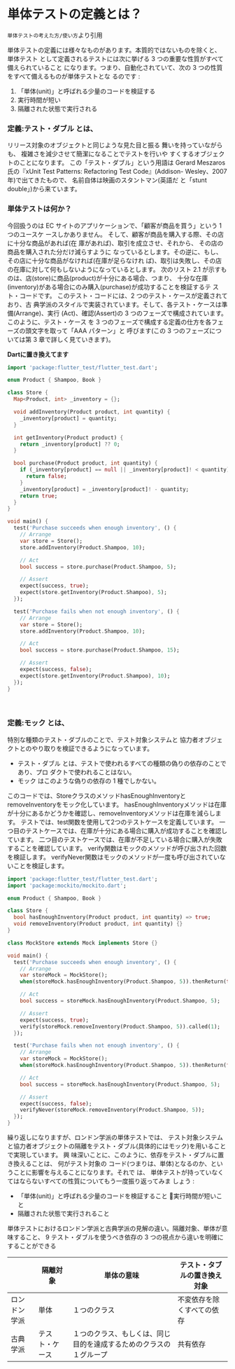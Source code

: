 # 単体テストの定義とは？
`単体テストの考えた方/使い方`より引用

単体テストの定義には様々なものがあります。本質的ではないものを除くと、
単体テスト として定義されるテストには次に挙げる 3 つの重要な性質がすべて備えられていること
になります。つまり、自動化されていて、次の 3 つの性質をすべて備えるものが単体テストとな るのです :

1. 「単体(unit)」と呼ばれる少量のコードを検証する 
2. 実行時間が短い
3. 隔離された状態で実行される

### 定義:テスト・ダブル とは、
リリース対象のオブジェクトと同じような見た目と振る 舞いを持っていながらも、
複雑さを減少させて簡潔になることでテストを行いや すくするオブジェクトのことになります。
この「テスト・ダブル」という用語は Gerard Meszaros氏の『xUnit Test Patterns: 
Refactoring Test Code』(Addison- Wesley、2007 年)で出てきたもので、
名前自体は映画のスタントマン(英語だ と「stunt double」)から来ています。

### 単体テストは何か？
今回扱うのは EC サイトのアプリケーションで、「顧客が商品を買う」という 1 つのユースケ ースしかありません。
そして、顧客が商品を購入する際、その店に十分な商品があれば(在 庫があれば)、取引を成立させ、それから、
その店の商品を購入された分だけ減らすように なっているとします。その逆に、もし、その店に十分な商品がなければ(在庫が足らなけれ
ば)、取引は失敗し、その店の在庫に対して何もしないようになっているとします。 
次のリスト 2.1 が示すものは、店(store)に商品(product)が十分にある場合、つまり、
十分な在庫(inventory)がある場合にのみ購入(purchase)が成功することを検証するテ スト・コードです。
このテスト・コードには、2 つのテスト・ケースが定義されており、古 典学派のスタイルで実装されています。そして、各テスト・ケースは準備(Arrange)、実行
(Act)、確認(Assert)の 3 つのフェーズで構成されています。
このように、テスト・ケース を 3 つのフェーズで構成する定義の仕方を各フェーズの頭文字を取って「AAA パターン」と
呼びます(この 3 つのフェーズについては第 3 章で詳しく見ていきます)。

**Dartに置き換えてます**
```dart
import 'package:flutter_test/flutter_test.dart';

enum Product { Shampoo, Book }

class Store {
  Map<Product, int> _inventory = {};

  void addInventory(Product product, int quantity) {
    _inventory[product] = quantity;
  }

  int getInventory(Product product) {
    return _inventory[product] ?? 0;
  }

  bool purchase(Product product, int quantity) {
    if (_inventory[product] == null || _inventory[product]! < quantity) {
      return false;
    }
    _inventory[product] = _inventory[product]! - quantity;
    return true;
  }
}

void main() {
  test('Purchase succeeds when enough inventory', () {
    // Arrange
    var store = Store();
    store.addInventory(Product.Shampoo, 10);

    // Act
    bool success = store.purchase(Product.Shampoo, 5);

    // Assert
    expect(success, true);
    expect(store.getInventory(Product.Shampoo), 5);
  });

  test('Purchase fails when not enough inventory', () {
    // Arrange
    var store = Store();
    store.addInventory(Product.Shampoo, 10);

    // Act
    bool success = store.purchase(Product.Shampoo, 15);

    // Assert
    expect(success, false);
    expect(store.getInventory(Product.Shampoo), 10);
  });
}
```
　
### 定義:モック とは、
特別な種類のテスト・ダブルのことで、テスト対象システムと
協力者オブジェクトとのやり取りを検証できるようになっています。

- テスト・ダブル とは、テストで使われるすべての種類の偽りの依存のことであり、プロ ダクトで使われることはない。
- モック はこのような偽りの依存の 1 種でしかない。

このコードでは、StoreクラスのメソッドhasEnoughInventoryとremoveInventoryをモック化しています。
hasEnoughInventoryメソッドは在庫が十分にあるかどうかを確認し、removeInventoryメソッドは在庫を減らします。
テストでは、test関数を使用して2つのテストケースを定義しています。
一つ目のテストケースでは、在庫が十分にある場合に購入が成功することを確認しています。
二つ目のテストケースでは、在庫が不足している場合に購入が失敗することを確認しています。
verify関数はモックのメソッドが呼び出された回数を検証します。
verifyNever関数はモックのメソッドが一度も呼び出されていないことを検証します。

```dart
import 'package:flutter_test/flutter_test.dart';
import 'package:mockito/mockito.dart';

enum Product { Shampoo, Book }

class Store {
  bool hasEnoughInventory(Product product, int quantity) => true;
  void removeInventory(Product product, int quantity) {}
}

class MockStore extends Mock implements Store {}

void main() {
  test('Purchase succeeds when enough inventory', () {
    // Arrange
    var storeMock = MockStore();
    when(storeMock.hasEnoughInventory(Product.Shampoo, 5)).thenReturn(true);

    // Act
    bool success = storeMock.hasEnoughInventory(Product.Shampoo, 5);

    // Assert
    expect(success, true);
    verify(storeMock.removeInventory(Product.Shampoo, 5)).called(1);
  });

  test('Purchase fails when not enough inventory', () {
    // Arrange
    var storeMock = MockStore();
    when(storeMock.hasEnoughInventory(Product.Shampoo, 5)).thenReturn(false);

    // Act
    bool success = storeMock.hasEnoughInventory(Product.Shampoo, 5);

    // Assert
    expect(success, false);
    verifyNever(storeMock.removeInventory(Product.Shampoo, 5));
  });
}
```

繰り返しになりますが、ロンドン学派の単体テストでは、
テスト対象システムと協力者オブジェクトの隔離をテスト・ダブル(具体的にはモック)を用いることで実現しています。
興 味深いことに、このように、依存をテスト・ダブルに置き換えることは、
何がテスト対象の コード(つまりは、単体)となるのか、ということに影響を与えることになります。それで は、
単体テストが持っていなくてはならないすべての性質についてもう一度振り返ってみま しょう :

- 「単体(unit)」と呼ばれる少量のコードを検証すること ⿟実行時間が短いこと 
- 隔離された状態で実行されること

単体テストにおけるロンドン学派と古典学派の見解の違い。隔離対象、単体が意味すること、 9
テスト・ダブルを使うべき依存の 3 つの視点から違いを明確にすることができる

|        | 隔離対象    | 単体の意味                             | テスト・タブルの置き換え対象 |
|--------|---------|-----------------------------------|----------------|
| ロンドン学派 | 単体      | １つのクラス                            | 不変依存を除くすべての依存  |
| 古典学派   | テスト・ケース | １つのクラス、もしくは、同じ目的を達成するためのクラスの１グループ | 共有依存           |